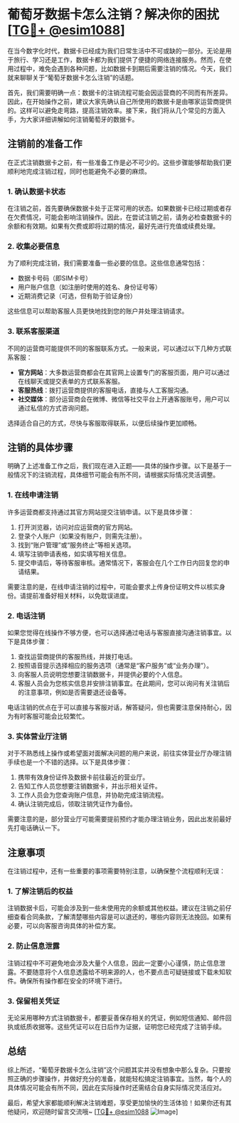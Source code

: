 # 葡萄牙数据卡怎么注销？解决你的困扰[[TG💪+ @esim1088](https://t.me/s/esim1088)]

在当今数字化时代，数据卡已经成为我们日常生活中不可或缺的一部分。无论是用于旅行、学习还是工作，数据卡都为我们提供了便捷的网络连接服务。然而，在使用过程中，难免会遇到各种问题，比如数据卡到期后需要注销的情况。今天，我们就来聊聊关于“葡萄牙数据卡怎么注销”的话题。

首先，我们需要明确一点：数据卡的注销流程可能会因运营商的不同而有所差异。因此，在开始操作之前，建议大家先确认自己所使用的数据卡是由哪家运营商提供的。这样可以避免走弯路，提高注销效率。接下来，我们将从几个常见的方面入手，为大家详细讲解如何注销葡萄牙的数据卡。

## 注销前的准备工作

在正式注销数据卡之前，有一些准备工作是必不可少的。这些步骤能够帮助我们更顺利地完成注销过程，同时也能避免不必要的麻烦。

### 1. 确认数据卡状态

在注销之前，首先要确保数据卡处于正常可用的状态。如果数据卡已经过期或者存在欠费情况，可能会影响注销操作。因此，在尝试注销之前，请务必检查数据卡的余额和有效期。如果有欠费或即将过期的情况，最好先进行充值或续费处理。

### 2. 收集必要信息

为了顺利完成注销，我们需要准备一些必要的信息。这些信息通常包括：

- 数据卡号码（即SIM卡号）
- 用户账户信息（如注册时使用的姓名、身份证号等）
- 近期消费记录（可选，但有助于验证身份）

这些信息可以帮助客服人员更快地找到您的账户并处理注销请求。

### 3. 联系客服渠道

不同的运营商可能提供不同的客服联系方式。一般来说，可以通过以下几种方式联系客服：

- **官方网站**：大多数运营商都会在其官网上设置专门的客服页面，用户可以通过在线聊天或提交表单的方式联系客服。
- **客服热线**：拨打运营商提供的客服电话，直接与人工客服沟通。
- **社交媒体**：部分运营商会在微博、微信等社交平台上开通客服账号，用户可以通过私信的方式咨询问题。

选择适合自己的方式，尽快与客服取得联系，以便后续操作更加顺畅。

## 注销的具体步骤

明确了上述准备工作之后，我们现在进入正题——具体的操作步骤。以下是基于一般情况下的注销流程，具体细节可能会有所不同，请根据实际情况灵活调整。

### 1. 在线申请注销

许多运营商都支持通过其官方网站提交注销申请。以下是具体步骤：

1. 打开浏览器，访问对应运营商的官方网站。
2. 登录个人账户（如果没有账户，则需先注册）。
3. 找到“账户管理”或“服务终止”等相关选项。
4. 填写注销申请表格，如实填写相关信息。
5. 提交申请后，等待客服审核。通常情况下，客服会在几个工作日内回复您的申请结果。

需要注意的是，在线申请注销的过程中，可能会要求上传身份证明文件以核实身份。请提前准备好相关材料，以免耽误进度。

### 2. 电话注销

如果您觉得在线操作不够方便，也可以选择通过电话与客服直接沟通注销事宜。以下是具体步骤：

1. 查找运营商提供的客服热线，并拨打电话。
2. 按照语音提示选择相应的服务选项（通常是“客户服务”或“业务办理”）。
3. 向客服人员说明您想要注销数据卡，并提供必要的个人信息。
4. 客服人员会为您核实信息并安排注销事宜。在此期间，您可以询问有关注销后的注意事项，例如是否需要退还设备等。

电话注销的优点在于可以直接与客服对话，解答疑问，但也需要注意保持耐心，因为有时客服可能会比较繁忙。

### 3. 实体营业厅注销

对于不熟悉线上操作或希望面对面解决问题的用户来说，前往实体营业厅办理注销手续也是一个不错的选择。以下是具体步骤：

1. 携带有效身份证件及数据卡前往最近的营业厅。
2. 告知工作人员您想要注销数据卡，并出示相关证件。
3. 工作人员会为您查询账户信息，并协助完成注销流程。
4. 确认注销完成后，领取注销凭证作为备份。

需要注意的是，部分营业厅可能需要提前预约才能办理注销业务，因此出发前最好先打电话确认一下。

## 注意事项

在注销过程中，还有一些重要的事项需要特别注意，以确保整个流程顺利无误：

### 1. 了解注销后的权益

注销数据卡后，可能会涉及到一些未使用完的余额或其他权益。建议在注销之前仔细查看合同条款，了解清楚哪些内容是可以退还的，哪些内容则无法挽回。如果有必要，可以向客服咨询具体的补偿方案。

### 2. 防止信息泄露

注销过程中不可避免地会涉及大量个人信息，因此一定要小心谨慎，防止信息泄露。不要随意将个人信息透露给不明来源的人，也不要点击可疑链接或下载未知软件。确保所有操作都在安全的环境下进行。

### 3. 保留相关凭证

无论采用哪种方式注销数据卡，都要妥善保存相关的凭证，例如短信通知、邮件回执或纸质收据等。这些凭证可以在日后作为证据，证明您已经完成了注销手续。

## 总结

综上所述，“葡萄牙数据卡怎么注销”这个问题其实并没有想象中那么复杂。只要按照正确的步骤操作，并做好充分的准备，就能轻松搞定注销事宜。当然，每个人的具体情况可能会有所不同，因此在实际操作时还需结合自身实际情况灵活应对。

最后，希望大家都能顺利解决注销难题，享受更加愉快的生活体验！如果你还有其他疑问，欢迎随时留言交流哦~ [[TG💪+ @esim1088](https://t.me/s/esim1088) ![Image](https://i.postimg.cc/4NQfJmqS/Snipaste-2025-05-13-00-14-12.png)]